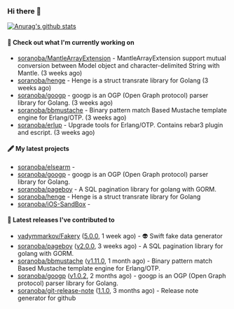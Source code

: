 ### Hi there 👋

[![Anurag's github stats](https://github-readme-stats.vercel.app/api?username=soranoba&show_icons=true&line_height=20&count_private=true)](https://github.com/anuraghazra/github-readme-stats)


#### 👷  Check out what I'm currently working on

- [soranoba/MantleArrayExtension](https://github.com/soranoba/MantleArrayExtension) - MantleArrayExtension support mutual conversion between Model object and character-delimited String with Mantle. (3 weeks ago)
- [soranoba/henge](https://github.com/soranoba/henge) - Henge is a struct transrate library for Golang (3 weeks ago)
- [soranoba/googp](https://github.com/soranoba/googp) - googp is an OGP (Open Graph protocol) parser library for Golang. (3 weeks ago)
- [soranoba/bbmustache](https://github.com/soranoba/bbmustache) - Binary pattern match Based Mustache template engine for Erlang/OTP. (3 weeks ago)
- [soranoba/erlup](https://github.com/soranoba/erlup) - Upgrade tools for Erlang/OTP. Contains rebar3 plugin and escript. (3 weeks ago)

#### 🖋️  My latest projects

- [soranoba/elsearm](https://github.com/soranoba/elsearm) - 
- [soranoba/googp](https://github.com/soranoba/googp) - googp is an OGP (Open Graph protocol) parser library for Golang.
- [soranoba/pageboy](https://github.com/soranoba/pageboy) - A SQL pagination library for golang with GORM.
- [soranoba/henge](https://github.com/soranoba/henge) - Henge is a struct transrate library for Golang
- [soranoba/iOS-SandBox](https://github.com/soranoba/iOS-SandBox) - 

#### 🚀  Latest releases I've contributed to

- [vadymmarkov/Fakery](https://github.com/vadymmarkov/Fakery) ([5.0.0](https://github.com/vadymmarkov/Fakery/releases/tag/5.0.0), 1 week ago) - :alien: Swift fake data generator
- [soranoba/pageboy](https://github.com/soranoba/pageboy) ([v2.0.0](https://github.com/soranoba/pageboy/releases/tag/v2.0.0), 3 weeks ago) - A SQL pagination library for golang with GORM.
- [soranoba/bbmustache](https://github.com/soranoba/bbmustache) ([v1.11.0](https://github.com/soranoba/bbmustache/releases/tag/v1.11.0), 1 month ago) - Binary pattern match Based Mustache template engine for Erlang/OTP.
- [soranoba/googp](https://github.com/soranoba/googp) ([v1.0.2](https://github.com/soranoba/googp/releases/tag/v1.0.2), 2 months ago) - googp is an OGP (Open Graph protocol) parser library for Golang.
- [soranoba/git-release-note](https://github.com/soranoba/git-release-note) ([1.1.0](https://github.com/soranoba/git-release-note/releases/tag/1.1.0), 3 months ago) - Release note generator for github
